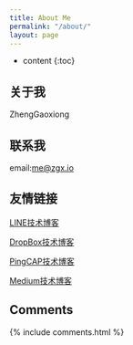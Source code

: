 ```yaml
---
title: About Me
permalink: "/about/"
layout: page
---
```


* content
{:toc}

## 关于我
ZhengGaoxiong

## 联系我
email:me@zgx.io


## 友情链接

[LINE技术博客](https://engineering.linecorp.com/zh-hant/blog/)  

[DropBox技术博客](https://dropbox.tech/)  

[PingCAP技术博客](https://pingcap.com/zh/blog/) 

[Medium技术博客](https://medium.com/) 



## Comments

{% include comments.html %}